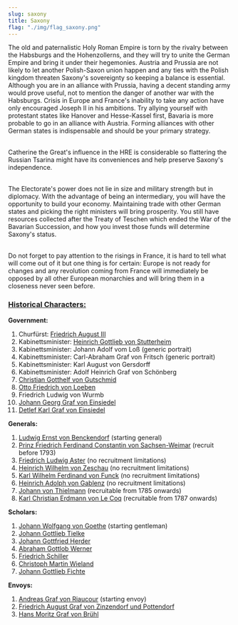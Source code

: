```yaml
---
slug: saxony
title: Saxony
flag: "./img/flag_saxony.png"
---
```


The old and paternalistic Holy Roman Empire is torn by the rivalry between the Habsburgs and the Hohenzollerns, and they will try to unite the German Empire and bring it under their hegemonies. Austria and Prussia are not likely to let another Polish-Saxon union happen and any ties with the Polish kingdom threaten Saxony's sovereignty so keeping a balance is essential. Although you are in an alliance with Prussia, having a decent standing army would prove useful, not to mention the danger of another war with the Habsburgs. Crisis in Europe and France's inability to take any action have only encouraged Joseph II in his ambitions. Try allying yourself with protestant states like Hanover and Hesse-Kassel first, Bavaria is more probable to go in an alliance with Austria. Forming alliances with other German states is indispensable and should be your primary strategy.

<br>Catherine the Great's influence in the HRE is considerable so flattering the Russian Tsarina might have its conveniences and help preserve Saxony's independence.

<br>The Electorate's power does not lie in size and military strength but in diplomacy. With the advantage of being an intermediary, you will have the opportunity to build your economy. Maintaining trade with other German states and picking the right ministers will bring prosperity. You still have resources collected after the Treaty of Teschen which ended the War of the Bavarian Succession, and how you invest those funds will determine Saxony's status.

<br>Do not forget to pay attention to the risings in France, it is hard to tell what will come out of it but one thing is for certain: Europe is not ready for changes and any revolution coming from France will immediately be opposed by all other European monarchies and will bring them in a closeness never seen before.

<h3><u>Historical Characters:</u></h3>

<p><strong>Government:</strong><br/> 
<img src="https://steamuserimages-a.akamaihd.net/ugc/970993917491782388/781FF971387DC572121917DD8901E5F593E63BD5/" alt="" /></p>

1. Churfürst: <a href="https://en.wikipedia.org/wiki/Frederick_Augustus_I_of_Saxony" target="_blank" rel="noopener">Friedrich August III</a>
2. Kabinettsminister: <a href="https://de.wikipedia.org/wiki/Heinrich_Gottlieb_von_Stutterheim" target="_blank" rel="noopener">Heinrich Gottlieb von Stutterheim</a>
3. Kabinettsminister: Johann Adolf vom Loß (generic portrait)
4. Kabinettsminister: Carl-Abraham Graf von Fritsch (generic portrait)
5. Kabinettsminister: Karl August von Gersdorff
6. Kabinettsminister: Adolf Heinrich Graf von Schönberg
7. <a href="https://de.wikipedia.org/wiki/Christian_Gotthelf_von_Gutschmid" target="_blank" rel="noopener">Christian Gotthelf von Gutschmid</a>
8. <a href="https://de.wikipedia.org/wiki/Otto_Ferdinand_von_Loeben" target="_blank" rel="noopener">Otto Friedrich von Loeben</a>
9. Friedrich Ludwig von Wurmb
10. <a href="https://de.wikipedia.org/wiki/Johann_Georg_Friedrich_von_Einsiedel" target="_blank" rel="noopener">Johann Georg Graf von Einsiedel</a>
11. <a href="https://de.wikipedia.org/wiki/Detlev_Carl_von_Einsiedel" target="_blank" rel="noopener">Detlef Karl Graf von Einsiedel</a></p>

<p><strong>Generals:</strong><br/> 
<img src="https://steamuserimages-a.akamaihd.net/ugc/970993917492692438/958D5B7E62B01791DD22969DBC68BB92048D76E9/" alt="" /><br /></p> 

1. <a href="https://de.wikipedia.org/wiki/Ludwig_Ernst_von_Benkendorf" target="_blank" rel="noopener">Ludwig Ernst von Benckendorf</a> (starting general)
2. <a href="https://en.wikipedia.org/wiki/Prince_Frederick_Ferdinand_Constantin_of_Saxe-Weimar-Eisenach" target="_blank" rel="noopener">Prinz Friedrich Ferdinand Constantin von Sachsen-Weimar</a> (recruit before 1793)
3. <a href="https://de.wikipedia.org/wiki/Friedrich_Ludwig_Aster" target="_blank" rel="noopener">Friedrich Ludwig Aster</a> (no recruitment limitations)
4. <a href="https://de.wikipedia.org/wiki/Heinrich_Wilhelm_von_Zeschau" target="_blank" rel="noopener">Heinrich Wilhelm von Zeschau</a> (no recruitment limitations)
5. <a href="https://de.wikipedia.org/wiki/Karl_Wilhelm_Ferdinand_von_Funck" target="_blank" rel="noopener">Karl Wilhelm Ferdinand von Funck</a> (no recruitment limitations)
6. <a href="https://de.wikipedia.org/wiki/Heinrich_Adolph_von_Gablenz" target="_blank" rel="noopener">Heinrich Adolph von Gablenz</a> (no recruitment limitations)
7. <a href="https://en.wikipedia.org/wiki/Johann_von_Thielmann" target="_blank" rel="noopener">Johann von Thielmann</a> (recruitable from 1785 onwards)
8. <a href="https://en.wikipedia.org/wiki/Karl_Christian_Erdmann_von_Le_Coq" target="_blank" rel="noopener">Karl Christian Erdmann von Le Coq</a> (recruitable from 1787 onwards)

<p><strong>Scholars:</strong><br/> 
<img src="https://steamuserimages-a.akamaihd.net/ugc/970993917488522002/A560E5C2116090EFF4696804311F138F7DFFE398/" alt="" /></p>

1. <a href="https://en.wikipedia.org/wiki/Johann_Wolfgang_von_Goethe" target="_blank" rel="noopener">Johann Wolfgang von Goethe</a> (starting gentleman)
2. <a href="https://en.wikipedia.org/wiki/Johann_Gottlieb_Tielke" target="_blank" rel="noopener">Johann Gottlieb Tielke</a>
3. <a href="https://en.wikipedia.org/wiki/Johann_Gottfried_Herder" target="_blank" rel="noopener">Johann Gottfried Herder</a>
4. <a href="https://en.wikipedia.org/wiki/Abraham_Gottlob_Werner" target="_blank" rel="noopener">Abraham Gottlob Werner</a>
5. <a href="https://en.wikipedia.org/wiki/Friedrich_Schiller" target="_blank" rel="noopener">Friedrich Schiller</a>
6. <a href="https://en.wikipedia.org/wiki/Christoph_Martin_Wieland" target="_blank" rel="noopener">Christoph Martin Wieland</a>
7. <a href="https://en.wikipedia.org/wiki/Johann_Gottlieb_Fichte" target="_blank" rel="noopener">Johann Gottlieb Fichte</a>

<p><strong>Envoys:</strong><br/> 
<img src="https://steamuserimages-a.akamaihd.net/ugc/970993917491766156/E3AEBD667F2DD31CC1E985981F303BC131765EF5/" alt="" /></p>

1. <a href="https://de.wikipedia.org/wiki/Andreas_von_Riaucour" target="_blank" rel="noopener">Andreas Graf von Riaucour</a> (starting envoy)
2. <a href="https://de.wikipedia.org/wiki/Friedrich_August_von_Zinzendorf" target="_blank" rel="noopener">Friedrich August Graf von Zinzendorf und Pottendorf</a>
3. <a href="https://en.wikipedia.org/wiki/Hans_Moritz_von_Br%C3%BChl" target="_blank" rel="noopener">Hans Moritz Graf von Brühl</a>
